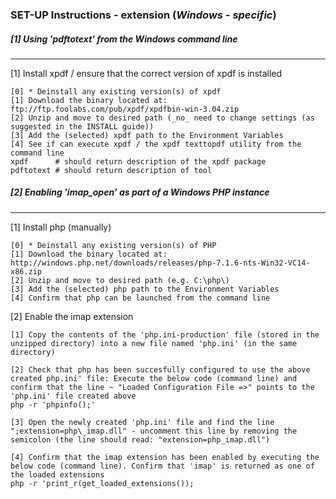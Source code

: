 ### SET-UP Instructions - extension (_Windows - specific_)

##### [1] Using 'pdftotext' from the Windows command line
---------------------------

[1] Install xpdf / ensure that the correct version of xpdf is installed
````
[0] * Deinstall any existing version(s) of xpdf
[1] Download the binary located at: ftp://ftp.foolabs.com/pub/xpdf/xpdfbin-win-3.04.zip
[2] Unzip and move to desired path (_no_ need to change settings (as suggested in the INSTALL guide))
[3] Add the (selected) xpdf path to the Environment Variables
[4] See if can execute xpdf / the xpdf texttopdf utility from the command line
xpdf 	  # should return description of the xpdf package
pdftotext # should return description of tool
````

##### [2] Enabling 'imap_open' as part of a Windows PHP instance
---------------------------
[1] Install php (manually)
````
[0] * Deinstall any existing version(s) of PHP
[1] Download the binary located at: http://windows.php.net/downloads/releases/php-7.1.6-nts-Win32-VC14-x86.zip
[2] Unzip and move to desired path (e.g. C:\php\)
[3] Add the (selected) php path to the Environment Variables
[4] Confirm that php can be launched from the command line
````

[2] Enable the imap extension
````
[1] Copy the contents of the 'php.ini-production' file (stored in the unzipped directory) into a new file named 'php.ini' (in the same directory)

[2] Check that php has been succesfully configured to use the above created php.ini' file: Execute the below code (command line) and confirm that the line ~ "Loaded Configuration File =>" points to the 'php.ini' file created above
php -r 'phpinfo();'

[3] Open the newly created 'php.ini' file and find the line ";extension=php\_imap.dll" - uncomment this line by removing the semicolon (the line should read: "extension=php_imap.dll")

[4] Confirm that the imap extension has been enabled by executing the below code (command line). Confirm that 'imap' is returned as one of the loaded extensions
php -r 'print_r(get_loaded_extensions());
````